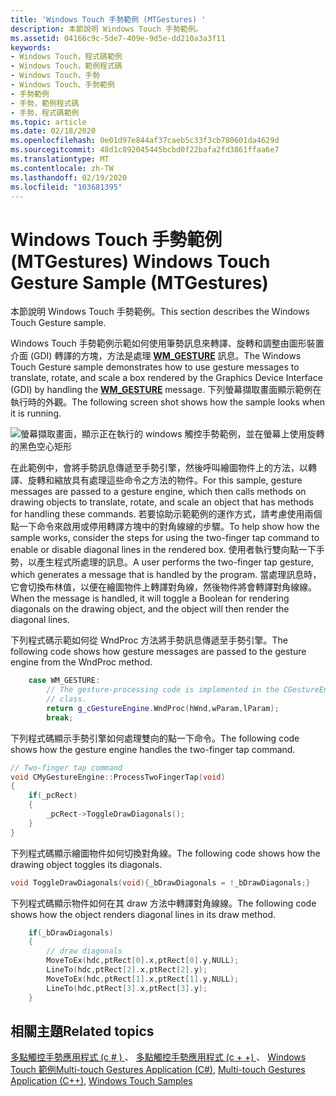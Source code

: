 ```yaml
---
title: 'Windows Touch 手勢範例 (MTGestures) '
description: 本節說明 Windows Touch 手勢範例。
ms.assetid: 04166c9c-5de7-409e-9d5e-dd210a3a3f11
keywords:
- Windows Touch，程式碼範例
- Windows Touch，範例程式碼
- Windows Touch，手勢
- Windows Touch、手勢範例
- 手勢範例
- 手勢，範例程式碼
- 手勢，程式碼範例
ms.topic: article
ms.date: 02/18/2020
ms.openlocfilehash: 0e01d97e844af37caeb5c33f3cb780601da4629d
ms.sourcegitcommit: 48d1c892045445bcbd0f22bafa2fd3861ffaa6e7
ms.translationtype: MT
ms.contentlocale: zh-TW
ms.lasthandoff: 02/19/2020
ms.locfileid: "103681395"
---
```

# <a name="windows-touch-gesture-sample-mtgestures"></a><span data-ttu-id="18a37-110">Windows Touch 手勢範例 (MTGestures) </span><span class="sxs-lookup"><span data-stu-id="18a37-110">Windows Touch Gesture Sample (MTGestures)</span></span>

<span data-ttu-id="18a37-111">本節說明 Windows Touch 手勢範例。</span><span class="sxs-lookup"><span data-stu-id="18a37-111">This section describes the Windows Touch Gesture sample.</span></span>

<span data-ttu-id="18a37-112">Windows Touch 手勢範例示範如何使用筆勢訊息來轉譯、旋轉和調整由圖形裝置介面 (GDI) 轉譯的方塊，方法是處理 [**WM_GESTURE**](wm-gesture.md) 訊息。</span><span class="sxs-lookup"><span data-stu-id="18a37-112">The Windows Touch Gesture sample demonstrates how to use gesture messages to translate, rotate, and scale a box rendered by the Graphics Device Interface (GDI) by handling the [**WM_GESTURE**](wm-gesture.md) message.</span></span> <span data-ttu-id="18a37-113">下列螢幕擷取畫面顯示範例在執行時的外觀。</span><span class="sxs-lookup"><span data-stu-id="18a37-113">The following screen shot shows how the sample looks when it is running.</span></span>

![螢幕擷取畫面，顯示正在執行的 windows 觸控手勢範例，並在螢幕上使用旋轉的黑色空心矩形](images/mtgestures.png)

<span data-ttu-id="18a37-115">在此範例中，會將手勢訊息傳遞至手勢引擎，然後呼叫繪圖物件上的方法，以轉譯、旋轉和縮放具有處理這些命令之方法的物件。</span><span class="sxs-lookup"><span data-stu-id="18a37-115">For this sample, gesture messages are passed to a gesture engine, which then calls methods on drawing objects to translate, rotate, and scale an object that has methods for handling these commands.</span></span> <span data-ttu-id="18a37-116">若要協助示範範例的運作方式，請考慮使用兩個點一下命令來啟用或停用轉譯方塊中的對角線線的步驟。</span><span class="sxs-lookup"><span data-stu-id="18a37-116">To help show how the sample works, consider the steps for using the two-finger tap command to enable or disable diagonal lines in the rendered box.</span></span> <span data-ttu-id="18a37-117">使用者執行雙向點一下手勢，以產生程式所處理的訊息。</span><span class="sxs-lookup"><span data-stu-id="18a37-117">A user performs the two-finger tap gesture, which generates a message that is handled by the program.</span></span> <span data-ttu-id="18a37-118">當處理訊息時，它會切換布林值，以便在繪圖物件上轉譯對角線，然後物件將會轉譯對角線線。</span><span class="sxs-lookup"><span data-stu-id="18a37-118">When the message is handled, it will toggle a Boolean for rendering diagonals on the drawing object, and the object will then render the diagonal lines.</span></span>

<span data-ttu-id="18a37-119">下列程式碼示範如何從 WndProc 方法將手勢訊息傳遞至手勢引擎。</span><span class="sxs-lookup"><span data-stu-id="18a37-119">The following code shows how gesture messages are passed to the gesture engine from the WndProc method.</span></span>

```C++
    case WM_GESTURE:
        // The gesture-processing code is implemented in the CGestureEngine
        // class.
        return g_cGestureEngine.WndProc(hWnd,wParam,lParam);
        break;
```

<span data-ttu-id="18a37-120">下列程式碼顯示手勢引擎如何處理雙向的點一下命令。</span><span class="sxs-lookup"><span data-stu-id="18a37-120">The following code shows how the gesture engine handles the two-finger tap command.</span></span>

```C++
// Two-finger tap command
void CMyGestureEngine::ProcessTwoFingerTap(void)
{
    if(_pcRect)
    {
        _pcRect->ToggleDrawDiagonals();
    }
}
```

<span data-ttu-id="18a37-121">下列程式碼顯示繪圖物件如何切換對角線。</span><span class="sxs-lookup"><span data-stu-id="18a37-121">The following code shows how the drawing object toggles its diagonals.</span></span>

```C++
void ToggleDrawDiagonals(void){_bDrawDiagonals = !_bDrawDiagonals;}
```

<span data-ttu-id="18a37-122">下列程式碼顯示物件如何在其 draw 方法中轉譯對角線線。</span><span class="sxs-lookup"><span data-stu-id="18a37-122">The following code shows how the object renders diagonal lines in its draw method.</span></span>

```C++
    if(_bDrawDiagonals)
    {
        // draw diagonals
        MoveToEx(hdc,ptRect[0].x,ptRect[0].y,NULL);
        LineTo(hdc,ptRect[2].x,ptRect[2].y);
        MoveToEx(hdc,ptRect[1].x,ptRect[1].y,NULL);
        LineTo(hdc,ptRect[3].x,ptRect[3].y);
    }
```

## <a name="related-topics"></a><span data-ttu-id="18a37-123">相關主題</span><span class="sxs-lookup"><span data-stu-id="18a37-123">Related topics</span></span>

<span data-ttu-id="18a37-124">[多點觸控手勢應用程式 (c # ) ](https://github.com/microsoft/Windows-classic-samples/tree/master/Samples/Win7Samples/Touch/MTGestures/CS)、 [多點觸控手勢應用程式 (c + +) ](https://github.com/microsoft/Windows-classic-samples/tree/master/Samples/Win7Samples/Touch/MTGestures/cpp)、 [Windows Touch 範例](windows-touch-samples.md)</span><span class="sxs-lookup"><span data-stu-id="18a37-124">[Multi-touch Gestures Application (C#)](https://github.com/microsoft/Windows-classic-samples/tree/master/Samples/Win7Samples/Touch/MTGestures/CS), [Multi-touch Gestures Application (C++)](https://github.com/microsoft/Windows-classic-samples/tree/master/Samples/Win7Samples/Touch/MTGestures/cpp), [Windows Touch Samples](windows-touch-samples.md)</span></span>
